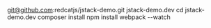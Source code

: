 git@github.com:redcatjs/jstack-demo.git jstack-demo.dev
cd jstack-demo.dev
composer install
npm install
webpack --watch
